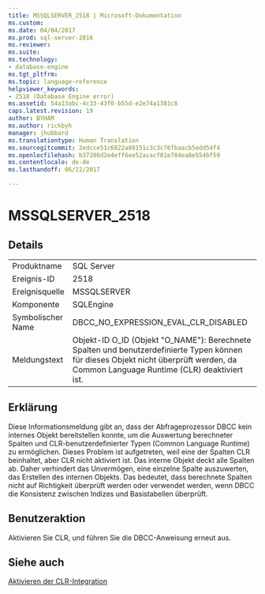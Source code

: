 ```yaml
---
title: MSSQLSERVER_2518 | Microsoft-Dokumentation
ms.custom: 
ms.date: 04/04/2017
ms.prod: sql-server-2016
ms.reviewer: 
ms.suite: 
ms.technology:
- database-engine
ms.tgt_pltfrm: 
ms.topic: language-reference
helpviewer_keywords:
- 2518 (Database Engine error)
ms.assetid: 54a13abc-4c33-43f0-b55d-e2e74a1381c8
caps.latest.revision: 19
author: BYHAM
ms.author: rickbyh
manager: jhubbard
ms.translationtype: Human Translation
ms.sourcegitcommit: 2edcce51c6822a89151c3c3c76fbaacb5edd54f4
ms.openlocfilehash: b37286d2e4eff6ee52acacf81e784ea8e554bf59
ms.contentlocale: de-de
ms.lasthandoff: 06/22/2017

---
```

# <a name="mssqlserver2518"></a>MSSQLSERVER_2518
  
## <a name="details"></a>Details  
  
|||  
|-|-|  
|Produktname|SQL Server|  
|Ereignis-ID|2518|  
|Ereignisquelle|MSSQLSERVER|  
|Komponente|SQLEngine|  
|Symbolischer Name|DBCC_NO_EXPRESSION_EVAL_CLR_DISABLED|  
|Meldungstext|Objekt-ID O_ID (Objekt "O_NAME"): Berechnete Spalten und benutzerdefinierte Typen können für dieses Objekt nicht überprüft werden, da Common Language Runtime (CLR) deaktiviert ist.|  
  
## <a name="explanation"></a>Erklärung  
Diese Informationsmeldung gibt an, dass der Abfrageprozessor DBCC kein internes Objekt bereitstellen konnte, um die Auswertung berechneter Spalten und CLR-benutzerdefinierter Typen (Common Language Runtime) zu ermöglichen. Dieses Problem ist aufgetreten, weil eine der Spalten CLR beinhaltet, aber CLR nicht aktiviert ist. Das interne Objekt deckt alle Spalten ab. Daher verhindert das Unvermögen, eine einzelne Spalte auszuwerten, das Erstellen des internen Objekts. Das bedeutet, dass berechnete Spalten nicht auf Richtigkeit überprüft werden oder verwendet werden, wenn DBCC die Konsistenz zwischen Indizes und Basistabellen überprüft.  
  
## <a name="user-action"></a>Benutzeraktion  
Aktivieren Sie CLR, und führen Sie die DBCC-Anweisung erneut aus.  
  
## <a name="see-also"></a>Siehe auch  
[Aktivieren der CLR-Integration](~/relational-databases/clr-integration/clr-integration-enabling.md)  
  

